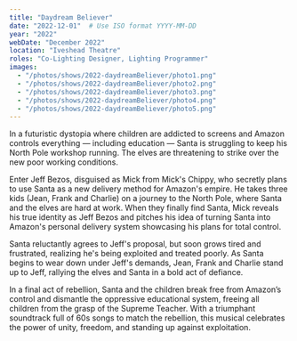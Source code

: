 ```yaml
---
title: "Daydream Believer"
date: "2022-12-01"  # Use ISO format YYYY-MM-DD
year: "2022"
webDate: "December 2022"
location: "Iveshead Theatre"
roles: "Co-Lighting Designer, Lighting Programmer"
images:
  - "/photos/shows/2022-daydreamBeliever/photo1.png"
  - "/photos/shows/2022-daydreamBeliever/photo2.png"
  - "/photos/shows/2022-daydreamBeliever/photo3.png"
  - "/photos/shows/2022-daydreamBeliever/photo4.png"
  - "/photos/shows/2022-daydreamBeliever/photo5.png"
---
```

In a futuristic dystopia where children are addicted to screens and Amazon controls everything — including education — Santa is struggling to keep his North Pole workshop running. The elves are threatening to strike over the new poor working conditions.

Enter Jeff Bezos, disguised as Mick from Mick's Chippy, who secretly plans to use Santa as a new delivery method for Amazon's empire. He takes three kids (Jean, Frank and Charlie) on a journey to the North Pole, where Santa and the elves are hard at work. When they finally find Santa, Mick reveals his true identity as Jeff Bezos and pitches his idea of turning Santa into Amazon's personal delivery system showcasing his plans for total control.

Santa reluctantly agrees to Jeff's proposal, but soon grows tired and frustrated, realizing he's being exploited and treated poorly. As Santa begins to wear down under Jeff's demands, Jean, Frank and Charlie stand up to Jeff, rallying the elves and Santa in a bold act of defiance.

In a final act of rebellion, Santa and the children break free from Amazon’s control and dismantle the oppressive educational system, freeing all children from the grasp of the Supreme Teacher. With a triumphant soundtrack full of 60s songs to match the rebellion, this musical celebrates the power of unity, freedom, and standing up against exploitation.